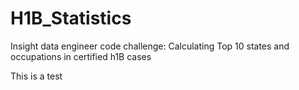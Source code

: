 # H1B_Statistics
Insight data engineer code challenge: Calculating Top 10 states and occupations in certified h1B cases

This is a test
